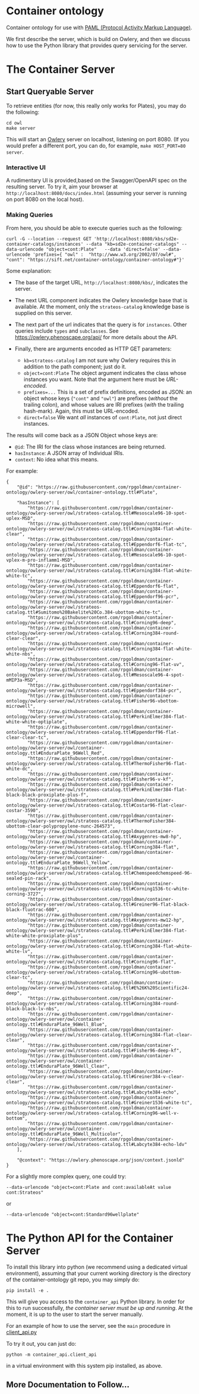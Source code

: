 # Container ontology
Container ontology for use with [PAML (Protocol Activity Markup Language)](https://github.com/SD2E/PAML-specification).

We first describe the server, which is build on Owlery, and then we discuss how to use the Python library that provides query servicing for the server.

# The Container Server

## Start Queryable Server

To retrieve entities (for now, this really only works for Plates), you may do the following:

    cd owl
    make server
    
This will start an [Owlery](https://github.com/phenoscape/owlery) server on localhost, listening on port 8080.  (If you would prefer a different port, you can do, for example, `make HOST_PORT=80 server`.

### Interactive UI

A rudimentary UI is provided,based on the Swagger/OpenAPI spec on the resulting server.  To try it, aim your browser at `http://localhost:8080/docs/index.html` (assuming your server is running on port 8080 on the local host).

### Making Queries

From here, you should be able to execute queries such as the following:

    curl -G --location --request GET 'http://localhost:8080/kbs/sd2e-container-catalogs/instances' --data "kb=sd2e-container-catalogs" --data-urlencode "object=cont:Plate"   --data 'direct=false' --data-urlencode 'prefixes={ "owl" :  "http://www.w3.org/2002/07/owl#", "cont": "https://sift.net/container-ontology/container-ontology#"}'

Some explanation:

* The base of the target URL, `http://localhost:8080/kbs/`, indicates the server.

* The next URL component indicates the Owlery knowledge base that is available.  At the moment, only the `strateos-catalog` knowledge base is supplied on this server.

* The next part of the url indicates that the query is for `instances`.  Other queries include `types` and `subclasses`.  See https://owlery.phenoscape.org/api/ for more details about the API.

* Finally, there are arguments encoded as HTTP GET parameters:

    * `kb=strateos-catalog` I am not sure why Owlery requires this in addition to the path component; just do it.
    * `object=cont:Plate` The object argument indicates the class whose instances you want.  Note that the argument here must be *URL-encoded*.
    * `prefixes=...` This is a set of prefix definitions, encoded as JSON: an object whose keys (`"cont"` and `"owl"`) are prefixes (*without* the trailing colon), and whose values are IRI prefixes (*with* the trailing hash-mark).  Again, this must be URL-encoded.
    * `direct=false` We want *all* instances of `cont:Plate`, not just direct instances.
    
The results will come back as a JSON Object whose keys are:

* `@id`: The IRI for the class whose instances are being returned.
* `hasInstance`: A JSON array of Individual IRIs.
* `context`: No idea what this means.

For example:

    {
        "@id": "https://raw.githubusercontent.com/rpgoldman/container-ontology/owlery-server/owl/container-ontology.ttl#Plate",

        "hasInstance": [
            "https://raw.githubusercontent.com/rpgoldman/container-ontology/owlery-server/owl/strateos-catalog.ttl#Mesoscale96-10-spot-uplex-MSD",
            "https://raw.githubusercontent.com/rpgoldman/container-ontology/owlery-server/owl/strateos-catalog.ttl#Corning384-flat-white-clear",
            "https://raw.githubusercontent.com/rpgoldman/container-ontology/owlery-server/owl/strateos-catalog.ttl#Eppendorf6-flat-tc",
            "https://raw.githubusercontent.com/rpgoldman/container-ontology/owlery-server/owl/strateos-catalog.ttl#Mesoscale96-10-spot-vplex-m-pro-inflamm1-MSD",
            "https://raw.githubusercontent.com/rpgoldman/container-ontology/owlery-server/owl/strateos-catalog.ttl#Corning384-flat-white-white-tc",
            "https://raw.githubusercontent.com/rpgoldman/container-ontology/owlery-server/owl/strateos-catalog.ttl#Eppendorf6-flat",
            "https://raw.githubusercontent.com/rpgoldman/container-ontology/owlery-server/owl/strateos-catalog.ttl#Eppendorf96-pcr",
            "https://raw.githubusercontent.com/rpgoldman/container-ontology/owlery-server/owl/strateos-catalog.ttl#Sumitomo%20Bakelite%20Co.384-ubottom-white-tc",
            "https://raw.githubusercontent.com/rpgoldman/container-ontology/owlery-server/owl/strateos-catalog.ttl#Corning96-deep",
            "https://raw.githubusercontent.com/rpgoldman/container-ontology/owlery-server/owl/strateos-catalog.ttl#Corning384-round-clear-clear",
            "https://raw.githubusercontent.com/rpgoldman/container-ontology/owlery-server/owl/strateos-catalog.ttl#Corning384-flat-white-white-nbs",
            "https://raw.githubusercontent.com/rpgoldman/container-ontology/owlery-server/owl/strateos-catalog.ttl#Corning96-flat-uv",
            "https://raw.githubusercontent.com/rpgoldman/container-ontology/owlery-server/owl/strateos-catalog.ttl#Mesoscale96-4-spot-mMIP3a-MSD",
            "https://raw.githubusercontent.com/rpgoldman/container-ontology/owlery-server/owl/strateos-catalog.ttl#Eppendorf384-pcr",
            "https://raw.githubusercontent.com/rpgoldman/container-ontology/owlery-server/owl/strateos-catalog.ttl#Fisher96-vbottom-microwell",
            "https://raw.githubusercontent.com/rpgoldman/container-ontology/owlery-server/owl/strateos-catalog.ttl#PerkinElmer384-flat-white-white-optiplate",
            "https://raw.githubusercontent.com/rpgoldman/container-ontology/owlery-server/owl/strateos-catalog.ttl#Eppendorf96-flat-clear-clear-tc",
            "https://raw.githubusercontent.com/rpgoldman/container-ontology/owlery-server/owl/container-ontology.ttl#EnduraPlate_96Well_Red",
            "https://raw.githubusercontent.com/rpgoldman/container-ontology/owlery-server/owl/strateos-catalog.ttl#ThermoFisher96-flat-white-dc",
            "https://raw.githubusercontent.com/rpgoldman/container-ontology/owlery-server/owl/strateos-catalog.ttl#Fisher96-v-kf",
            "https://raw.githubusercontent.com/rpgoldman/container-ontology/owlery-server/owl/strateos-catalog.ttl#PerkinElmer384-flat-black-black-proxiplate-plus-f",
            "https://raw.githubusercontent.com/rpgoldman/container-ontology/owlery-server/owl/strateos-catalog.ttl#Costar96-flat-clear-costar-3590",
            "https://raw.githubusercontent.com/rpgoldman/container-ontology/owlery-server/owl/strateos-catalog.ttl#ThermoFisher384-ubottom-clear-polypropylene-nunc-264573",
            "https://raw.githubusercontent.com/rpgoldman/container-ontology/owlery-server/owl/strateos-catalog.ttl#Axygenres-mw8-hp",
            "https://raw.githubusercontent.com/rpgoldman/container-ontology/owlery-server/owl/strateos-catalog.ttl#Corning384-flat",
            "https://raw.githubusercontent.com/rpgoldman/container-ontology/owlery-server/owl/container-ontology.ttl#EnduraPlate_96Well_Yellow",
            "https://raw.githubusercontent.com/rpgoldman/container-ontology/owlery-server/owl/strateos-catalog.ttl#Chemspeedchemspeed-96-sealed-pin-rack",
            "https://raw.githubusercontent.com/rpgoldman/container-ontology/owlery-server/owl/strateos-catalog.ttl#Corning1536-tc-white-corning-3727",
            "https://raw.githubusercontent.com/rpgoldman/container-ontology/owlery-server/owl/strateos-catalog.ttl#Greiner96-flat-black-black-fluotrac-600",
            "https://raw.githubusercontent.com/rpgoldman/container-ontology/owlery-server/owl/strateos-catalog.ttl#Axygenres-mw12-hp",
            "https://raw.githubusercontent.com/rpgoldman/container-ontology/owlery-server/owl/strateos-catalog.ttl#PerkinElmer384-flat-white-white-proxiplate-plus",
            "https://raw.githubusercontent.com/rpgoldman/container-ontology/owlery-server/owl/strateos-catalog.ttl#Corning384-flat-white-white-lv",
            "https://raw.githubusercontent.com/rpgoldman/container-ontology/owlery-server/owl/strateos-catalog.ttl#Corning96-flat",
            "https://raw.githubusercontent.com/rpgoldman/container-ontology/owlery-server/owl/strateos-catalog.ttl#Corning96-ubottom-clear-tc",
            "https://raw.githubusercontent.com/rpgoldman/container-ontology/owlery-server/owl/strateos-catalog.ttl#E%26K%20Scientific24-deep",
            "https://raw.githubusercontent.com/rpgoldman/container-ontology/owlery-server/owl/strateos-catalog.ttl#Corning384-round-black-black-lv-nbs",
            "https://raw.githubusercontent.com/rpgoldman/container-ontology/owlery-server/owl/container-ontology.ttl#EnduraPlate_96Well_Blue",
            "https://raw.githubusercontent.com/rpgoldman/container-ontology/owlery-server/owl/strateos-catalog.ttl#Corning384-flat-clear-clear",
            "https://raw.githubusercontent.com/rpgoldman/container-ontology/owlery-server/owl/strateos-catalog.ttl#Fisher96-deep-kf",
            "https://raw.githubusercontent.com/rpgoldman/container-ontology/owlery-server/owl/container-ontology.ttl#EnduraPlate_96Well_Clear",
            "https://raw.githubusercontent.com/rpgoldman/container-ontology/owlery-server/owl/strateos-catalog.ttl#Greiner384-v-clear-clear",
            "https://raw.githubusercontent.com/rpgoldman/container-ontology/owlery-server/owl/strateos-catalog.ttl#Labcyte384-echo",
            "https://raw.githubusercontent.com/rpgoldman/container-ontology/owlery-server/owl/strateos-catalog.ttl#Greiner1536-white-tc",
            "https://raw.githubusercontent.com/rpgoldman/container-ontology/owlery-server/owl/strateos-catalog.ttl#Corning96-well-v-bottom",
            "https://raw.githubusercontent.com/rpgoldman/container-ontology/owlery-server/owl/container-ontology.ttl#EnduraPlate_96Well_Multicolor",
            "https://raw.githubusercontent.com/rpgoldman/container-ontology/owlery-server/owl/strateos-catalog.ttl#Labcyte384-echo-ldv"
        ],

        "@context": "https://owlery.phenoscape.org/json/context.jsonld"
    }

For a slightly more complex query, one could try:

`--data-urlencode "object=cont:Plate and cont:availableAt value cont:Strateos"`

or

`--data-urlencode "object=cont:Standard96wellplate"`

# The Python API for the Container Server

To install this library into python (we recommend using a dedicated virtual environment),
assuming that your current working directory is the directory of the container-ontology git
repo, you may simply do:

```
pip install -e .
```

This will give you access to the `container_api` Python library.  In order for this
to run successfully, *the container server must be up and running*.  At the moment, it
is up to the user to start the server manually.

For an example of how to use the server, see the `main` procedure in [client_api.py](src/container_api/client_api.py)

To try it out, you can just do:

```
python -m container_api.client_api
```

in a virtual environment with this system pip installed, as above.

## More Documentation to Follow...
